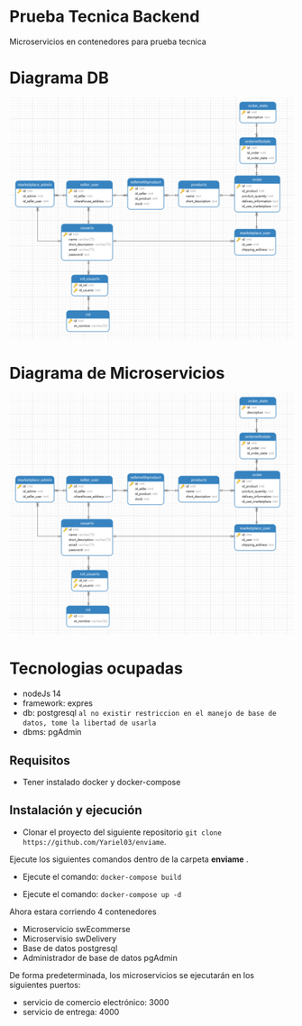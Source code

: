 # Prueba Tecnica Backend

Microservicios en contenedores para prueba tecnica

# Diagrama DB

![Alt text](/diagramas/db2.png)

# Diagrama de Microservicios

![Alt text](/diagramas/db2.png)

# Tecnologias ocupadas

- nodeJs 14
- framework: expres
- db: postgresql `al no existir restriccion en el manejo de base de datos, tome la libertad de usarla`
- dbms: pgAdmin

## Requisitos

- Tener instalado docker y docker-compose

## Instalación y ejecución

- Clonar el proyecto del siguiente repositorio `git clone https://github.com/Yariel03/enviame`.

Ejecute los siguientes comandos dentro de la carpeta **enviame** .

- Ejecute el comando: `docker-compose build`

- Ejecute el comando: `docker-compose up -d`

Ahora estara corriendo 4 contenedores

- Microservicio swEcommerse
- Microservisio swDelivery
- Base de datos postgresql
- Administrador de base de datos pgAdmin

De forma predeterminada, los microservicios se ejecutarán en los siguientes puertos:

- servicio de comercio electrónico: 3000
- servicio de entrega: 4000
